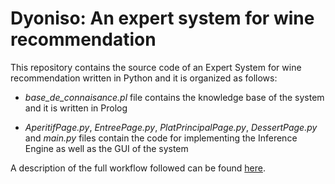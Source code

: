 # Dyoniso: An expert system for wine recommendation

This repository contains the source code of an Expert System for wine recommendation written in Python and it is organized as follows:

-	*base_de_connaisance.pl* file contains the knowledge base of the system and it is written in Prolog

-	*AperitifPage.py*, *EntreePage.py*, *PlatPrincipalPage.py*, *DessertPage.py* and *main.py* files contain the code for implementing the Inference Engine as well as the GUI of the system

A description of the full workflow followed can be found [here](https://datastream101.github.io/blog/dyoniso-un-systeme-expert-pour-la-recommandation-des-vins/).
